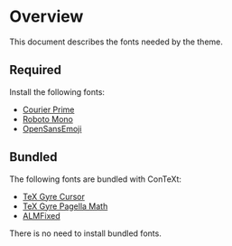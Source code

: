 # Overview

This document describes the fonts needed by the theme.

## Required

Install the following fonts:

* [Courier Prime](https://fonts.google.com/specimen/Courier+Prime)
* [Roboto Mono](https://fonts.google.com/specimen/Roboto+Mono)
* [OpenSansEmoji](https://github.com/MorbZ/OpenSansEmoji)

## Bundled

The following fonts are bundled with ConTeXt:

* [TeX Gyre Cursor](https://ctan.org/pkg/tex-gyre-cursor)
* [TeX Gyre Pagella Math](https://ctan.org/pkg/tex-gyre-math-pagella)
* [ALMFixed](https://ctan.org/pkg/almfixed)

There is no need to install bundled fonts.

